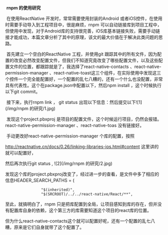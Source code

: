 ​                                             **rnpm 的使用研究**

​        在使用ReactNative 开发时，常常需要使用封装的Android 或者iOS控件，在使用时需要手动导入到工程项目中，很是麻烦，rnpm 可以自动链接库到项目工程中，但使用中发现，对于Android库的支持很完善，iOS库基本链接失败，需要手动链接才能成功，本篇文章分析了其中的原理，该文的最大价值在于解决此类问题的思路。

​	首先建立一个空白的ReactNative 工程，并使用git 跟踪其中的所有文件，因为配置的改变必然改变配置文件，但我们不知道究竟改变了哪些配置文件，以及这些配置文件的位置，都跟踪就是了，我选择了react-native-contacts 、react-native-permission-manager 、react-native-toast这三个组件，在实际使用中发现这三个控件一个完全能配置好，一个配置的乱七八糟的，还有一个什么也没配置，非常具有代表性。这个在package.json中配置以下，然后npm install ，这个时候执行以下git commit。

​	接下来，执行rnpm link ， git status 出现以下信息：然后提交以下![1](/img/rnpm 的研究/1.jpg)

​	发现这个project.pbxproj 是项目的配置文件，这个时候运行项目，仍然会报错。react-native-permission-manager 、react-native-toas 没有链接好。

​	手动更改好react-native-permission-manager 个库的配置，按照

http://reactnative.cn/docs/0.26/linking-libraries-ios.html#content 这里讲的就可以配置好，

然后再次执行git status , ![2](/img/rnpm 的研究/2.jpg)

发现这个库的project.pbxproj改变了，经过进一步的查看，是文件中多了相应的信息HEADER_SEARCH_PATHS = (

					"$(inherited)",
					"$(SRCROOT)/../../react-native/React/**",
至此，就搞明白了，rnpm 只是把库配置到全局，让项目感知到库的存在，但并没有配置库自身的依赖，这个第三方的库需要知道这个项目的react库的位置。

但为什么react-native-contacts这个就可以配置好呢，还有一个配置的乱七八糟，原来是它们自身就带了这个配置了。